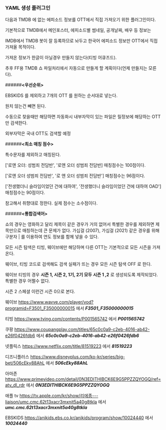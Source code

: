 ### YAML 생성 플러그인


다음과 TMDB 에 없는 에피소드 정보를 OTT에서 직접 가져오기 위한 플러그인이다.

기본적으로 TMDB에서 메인포스터, 에피소드별 썸네일, 공개날짜, 배우 등 정보는

IMDB에서 TMDB 봇이 잘 등록하므로 놔두고 한국어 에피소드 정보만 OTT에서 직접 가져올 목적이다.

가져온 정보가 한글이 아닐경우 만들지 않는다(티빙 어큐즈드).

추후 FF용 TMDB 쇼 파일처리에서 자동으로 만들게 할 계획이다(언제 만들지는 모른다).


######**<우선순위>**


EBSKIDS 를 제외하고 7개의 OTT 를 원하는 순서대로 넣는다.


원치 않는건 빼면 된다.


수동으로 찾을때만 해당하면 자동화시 내부자막이 있는 파일은 릴정보에 해당하는 OTT만 검색한다.


외부자막은 국내 OTT도 검색할 예정


######**<최소 매칭 점수>**


특수문자를 제외하고 매칭된다.


['로앤 오더: 성범죄 전담반', '로앤 오더 성범죄 전담반] 매칭점수는 100점이다.

['로앤 오더 성범죄 전담반', '로 앤 오더 성범죄 전담반'] 매칭점수는 96점이다.

['전생했더니 슬라임이었던 건에 대하여', '전생했더니 슬라임이었던 건에 대하여 OAD'] 매칭점수는 90점이다.


참고해서 취향대로 정한다. 실제 점수는 소수점이다.


######**<통합검색어>**

쇼의 경우는 영화하고 달리 제목이 같은 경우가 거의 없어서 특별한 경우를 제외하면 제목만으로 매칭하는데 큰 문제가 없다. 가십걸 (2007), 가십걸 (2021) 같은 경우를 위해 구분자 | 를 이용하여 연도 정보를 함께 넣을 수 있다.

모든 시즌 탐색은 티빙, 웨이브에만 해당하며 다른 OTT는 기본적으로 모든 시즌을 가져온다.

웨이브, 티빙 코드로 검색해도 검색 실패가 뜨는 경우 모든 시즌 탐색 OFF 로 한다.

웨이브 티빙의 경우 **시즌 1, 시즌 2, 1기, 2기 모두 시즌 1 ,2** 로 생성되도록 제작되었다. 특별한 경우 어쩔수 없다.

시즌 2 스페셜 이런건 시즌 0으로 본다.

웨이브 https://www.wavve.com/player/vod?programid=F3501_F35000000015 에서 ***F3501_F35000000015***

티빙 https://www.tving.com/contents/P001565742 에서 ***P001565742***

쿠팡 https://www.coupangplay.com/titles/65c0c0a9-c2eb-4016-ab42-e26f0426fdb6 에서 ***65c0c0a9-c2eb-4016-ab42-e26f0426fdb6***

넷플릭스 https://www.netflix.com/title/81519223 에서 ***81519223***

디즈니플러스 https://www.disneyplus.com/ko-kr/series/big-bet/506cEky88AhL 에서 ***506cEky88AhL***

아마존 https://www.primevideo.com/detail/0N3EDITHIBCK6E9G5PPZZQYOGQ/ref=atv_dl_rdr 에서 ***0N3EDITHIBCK6E9G5PPZZQYOGQ***

애플 tv https://tv.apple.com/kr/show/리에종---liaison/umc.cmc.62t13xacr3mxnit5a40g8tkla 에서 ***umc.cmc.62t13xacr3mxnit5a40g8tkla***

EBSKIDS https://anikids.ebs.co.kr/anikids/program/show/10024440 에서 ***10024440***

